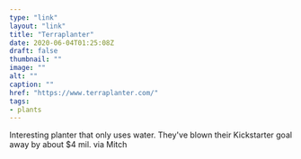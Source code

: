 ```yaml
---
type: "link"
layout: "link"
title: "Terraplanter"
date: 2020-06-04T01:25:08Z
draft: false
thumbnail: ""
image: ""
alt: ""
caption: ""
href: "https://www.terraplanter.com/"
tags:
- plants
---
```


Interesting planter that only uses water. They've blown their Kickstarter goal away by about $4 mil. via Mitch
